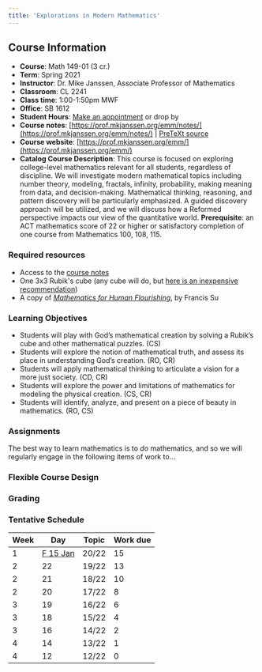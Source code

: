 ```yaml
---
title: 'Explorations in Modern Mathematics'
---
```



## Course Information

* **Course**: Math 149-01 (3 cr.)
* **Term**: Spring 2021
* **Instructor**: Dr. Mike Janssen, Associate Professor of Mathematics
* **Classroom**: CL 2241
* **Class time**: 1:00-1:50pm MWF
* **Office**: SB 1612
* **Student Hours**: [Make an appointment](https://bit.ly/BookProfJanssen) or drop by
* **Course notes**: [https://prof.mkjanssen.org/emm/notes/](https://prof.mkjanssen.org/emm/notes/) | [PreTeXt source](https://github.com/mkjanssen/IBL-explorationsinmodernmath)
* **Course website**: [https://prof.mkjanssen.org/emm/](https://prof.mkjanssen.org/emm/)
* **Catalog Course Description**: This course is focused on exploring college-level mathematics relevant for all students, regardless of discipline. We will investigate modern mathematical topics including number theory, modeling, fractals, infinity, probability, making meaning from data, and decision-making. Mathematical thinking, reasoning, and pattern discovery will be particularly emphasized. A guided discovery approach will be utilized, and we will discuss how a Reformed perspective impacts our view of the quantitative world. **Prerequisite**: an ACT mathematics score of 22 or higher or satisfactory completion of one course from Mathematics 100, 108, 115.

### Required resources

* Access to the [course notes](https://prof.mkjanssen.org/emm/notes)
* One 3x3 Rubik's cube (any cube will do, but [here is an inexpensive recommendation](https://www.amazon.com/CuberSpeed-JiaoShi-Meilong-stickerless-Classroom/dp/B07QHQYQ9F/ref=sr_1_5_mod_primary_new?dchild=1&keywords=3x3+cubing+classroom&qid=1606835769&sbo=RZvfv%2F%2FHxDF%2BO5021pAnSA%3D%3D&sr=8-5))
* A copy of [_Mathematics for Human Flourishing_](https://www.francissu.com/flourishing), by Francis Su


### Learning Objectives

* Students will play with God’s mathematical creation by solving a Rubik’s cube and other mathematical puzzles. (CS)
* Students will explore the notion of mathematical truth, and assess its place in understanding God’s creation. (RO, CR)
* Students will apply mathematical thinking to articulate a vision for a more just society. (CD, CR)
* Students will explore the power and limitations of mathematics for modeling the physical creation. (CS, CR)
* Students will identify, analyze, and present on a piece of beauty in mathematics. (RO, CS)

### Assignments

The best way to learn mathematics is to _do_ mathematics, and so we will regularly engage in the following items of work to...



### Flexible Course Design


### Grading

###  



### Tentative Schedule


| Week | Day                                        | Topic | Work due |
|------|--------------------------------------------|-------|----------|
| 1    | [F 15 Jan](https://prof.mkjanssen.org/emm) | 20/22 | 15       |
| 2    | 22                                         | 19/22 | 13       |
| 2    | 21                                         | 18/22 | 10       |
| 2    | 20                                         | 17/22 | 8        |
| 3    | 19                                         | 16/22 | 6        |
| 3    | 18                                         | 15/22 | 4        |
| 3    | 16                                         | 14/22 | 2        |
| 4    | 14                                         | 13/22 | 1        |
| 4    | 12                                         | 12/22 | 0        |